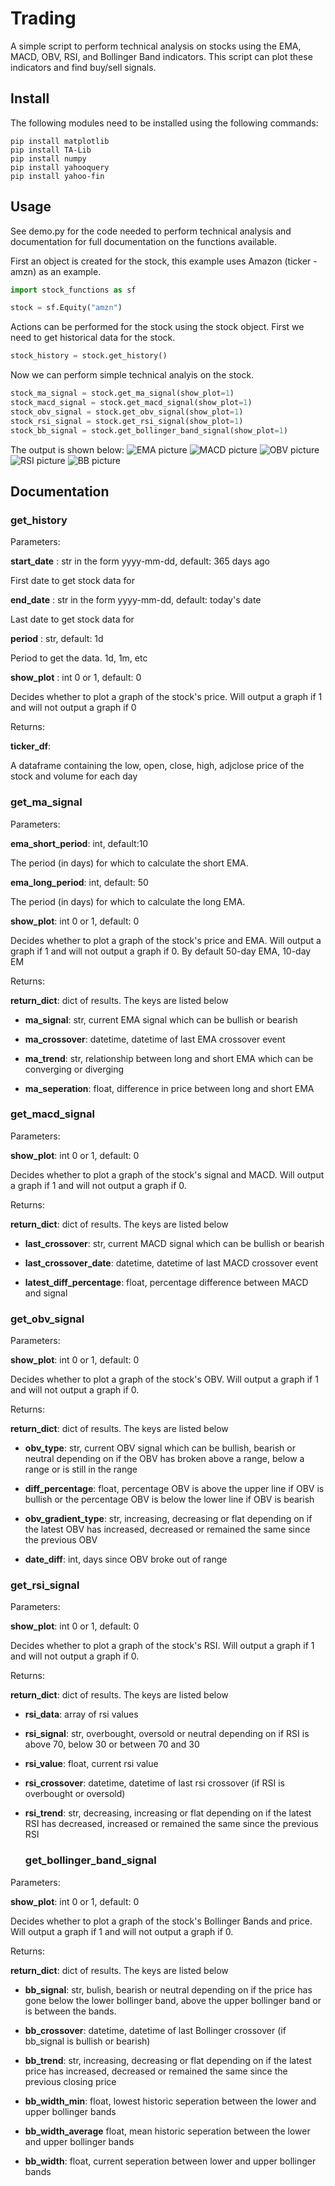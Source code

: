 # Trading

A simple script to perform technical analysis on stocks using the EMA, MACD, OBV, RSI, and Bollinger Band indicators. This script can plot these indicators and find buy/sell signals.

## Install

The following modules need to be installed using the following commands:

```
pip install matplotlib 
pip install TA-Lib
pip install numpy
pip install yahooquery
pip install yahoo-fin
```

## Usage

See demo.py for the code needed to perform technical analysis and documentation for full documentation on the functions available.

First an object is created for the stock, this example uses Amazon (ticker - amzn) as an example.

```python
import stock_functions as sf

stock = sf.Equity("amzn")
````

Actions can be performed for the stock using the stock object. First we need to get historical data for the stock.

```python
stock_history = stock.get_history()
```

Now we can perform simple technical analyis on the stock.

```python
stock_ma_signal = stock.get_ma_signal(show_plot=1)
stock_macd_signal = stock.get_macd_signal(show_plot=1)
stock_obv_signal = stock.get_obv_signal(show_plot=1)
stock_rsi_signal = stock.get_rsi_signal(show_plot=1)
stock_bb_signal = stock.get_bollinger_band_signal(show_plot=1)
```

The output is shown below:
![EMA picture](https://github.com/RemiBahar/Trading/blob/master/images/EMA.png)
![MACD picture](https://github.com/RemiBahar/Trading/blob/master/images/MACD.png)
![OBV picture](https://github.com/RemiBahar/Trading/blob/master/images/OBV.png)
![RSI picture](https://github.com/RemiBahar/Trading/blob/master/images/RSI.png)
![BB picture](https://github.com/RemiBahar/Trading/blob/master/images/BB.png)

## Documentation

### get_history

Parameters:

**start_date** : str in the form yyyy-mm-dd, default: 365 days ago

First date to get stock data for

**end_date** : str in the form yyyy-mm-dd, default: today's date

Last date to get stock data for

**period** : str, default: 1d

Period to get the data. 1d, 1m, etc

**show_plot** : int 0 or 1, default: 0

Decides whether to plot a graph of the stock's price. Will output a graph if 1 and will not output a graph if 0

Returns: 

**ticker_df**: 

A dataframe containing the low, open, close, high, adjclose price of the stock and volume for each day 

### get_ma_signal

Parameters:

**ema_short_period**: int, default:10

The period (in days) for which to calculate the short EMA.

**ema_long_period**: int, default: 50

The period (in days) for which to calculate the long EMA.

**show_plot**: int 0 or 1, default: 0

Decides whether to plot a graph of the stock's price and EMA. Will output a graph if 1 and will not output a graph if 0.
By default 50-day EMA, 10-day EM

Returns:

**return_dict**: dict of results. The keys are listed below

* **ma_signal**: str, current EMA signal which can be bullish or bearish

* **ma_crossover**: datetime, datetime of last EMA crossover event

* **ma_trend**: str, relationship between long and short EMA which can be converging or diverging

* **ma_seperation**: float, difference in price between long and short EMA
  
### get_macd_signal

Parameters:

**show_plot**: int 0 or 1, default: 0

Decides whether to plot a graph of the stock's signal and MACD. Will output a graph if 1 and will not output a graph if 0.

Returns:

**return_dict**: dict of results. The keys are listed below

* **last_crossover**: str, current MACD signal which can be bullish or bearish

* **last_crossover_date**: datetime, datetime of last MACD crossover event

* **latest_diff_percentage**: float, percentage difference between MACD and signal

### get_obv_signal

Parameters:

**show_plot**: int 0 or 1, default: 0

Decides whether to plot a graph of the stock's OBV. Will output a graph if 1 and will not output a graph if 0.

Returns:

**return_dict**: dict of results. The keys are listed below

* **obv_type**: str, current OBV signal which can be bullish, bearish or neutral depending on if the OBV has broken above a range, below    a range or is still in the range

* **diff_percentage**: float, percentage OBV is above the upper line if OBV is bullish or the percentage OBV is below the lower line if   OBV is bearish

* **obv_gradient_type**: str, increasing, decreasing or flat depending on if the latest OBV has increased, decreased or remained the       same since the previous OBV

* **date_diff**: int, days since OBV broke out of range

### get_rsi_signal

Parameters:

**show_plot**: int 0 or 1, default: 0

Decides whether to plot a graph of the stock's RSI. Will output a graph if 1 and will not output a graph if 0.

Returns:

**return_dict**: dict of results. The keys are listed below

* **rsi_data**: array of rsi values

* **rsi_signal**: str, overbought, oversold or neutral depending on if RSI is above 70, below 30 or between 70 and 30

* **rsi_value**: float, current rsi value

* **rsi_crossover**: datetime, datetime of last rsi crossover (if RSI is overbought or oversold)

* **rsi_trend**: str, decreasing, increasing or flat depending on if the latest RSI has decreased, increased or remained the same since   the previous RSI
  
  ### get_bollinger_band_signal
  
Parameters:

**show_plot**: int 0 or 1, default: 0

Decides whether to plot a graph of the stock's Bollinger Bands and price. Will output a graph if 1 and will not output a graph if 0.

Returns:

**return_dict**: dict of results. The keys are listed below

* **bb_signal**: str, bulish, bearish or neutral depending on if the price has gone below the lower bollinger band, above the upper bollinger band or is between the bands.

* **bb_crossover**: datetime, datetime of last Bollinger crossover (if bb_signal is bullish or bearish)

* **bb_trend**: str, increasing, decreasing or flat depending on if the latest price has increased, decreased or remained the same since the previous closing price

* **bb_width_min**: float, lowest historic seperation between the lower and upper bollinger bands

* **bb_width_average** float, mean historic seperation between the lower and upper bollinger bands

* **bb_width**: float, current seperation between lower and upper bollinger bands
